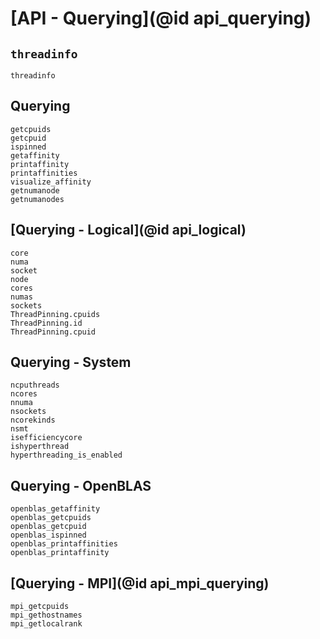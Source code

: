 # [API - Querying](@id api_querying)

## `threadinfo`

```@docs
threadinfo
```

## Querying

```@docs
getcpuids
getcpuid
ispinned
getaffinity
printaffinity
printaffinities
visualize_affinity
getnumanode
getnumanodes
```

## [Querying - Logical](@id api_logical)
```@docs
core
numa
socket
node
cores
numas
sockets
ThreadPinning.cpuids
ThreadPinning.id
ThreadPinning.cpuid
```

## Querying - System
```@docs
ncputhreads
ncores
nnuma
nsockets
ncorekinds
nsmt
isefficiencycore
ishyperthread
hyperthreading_is_enabled
```

## Querying - OpenBLAS

```@docs
openblas_getaffinity
openblas_getcpuids
openblas_getcpuid
openblas_ispinned
openblas_printaffinities
openblas_printaffinity
```

## [Querying - MPI](@id api_mpi_querying)

```@docs
mpi_getcpuids
mpi_gethostnames
mpi_getlocalrank
```
